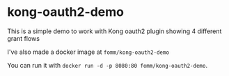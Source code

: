 # kong-oauth2-demo
This is a simple demo to work with Kong oauth2 plugin showing 4 different grant flows

I've also made a docker image at `fomm/kong-oauth2-demo`

You can run it with `docker run -d -p 8080:80 fomm/kong-oauth2-demo`.

